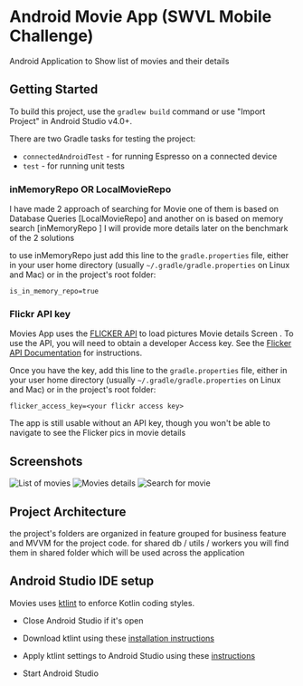 Android Movie App (SWVL Mobile Challenge)
=========================================
Android Application to Show list of movies and their details 

Getting Started
---------------
To build this project, use the `gradlew build` command or use "Import Project" in Android Studio v4.0+.

There are two Gradle tasks for testing the project:
* `connectedAndroidTest` - for running Espresso on a connected device
* `test` - for running unit tests

### inMemoryRepo OR LocalMovieRepo

I have made 2 approach of searching for Movie one of them is based on Database Queries [LocalMovieRepo] and another on is based on memory search [inMemoryRepo ]
I will provide more details later on the benchmark of the 2 solutions 

to use inMemoryRepo just add this line to the `gradle.properties` file, either in your user home
directory (usually `~/.gradle/gradle.properties` on Linux and Mac) or in the project's root folder:

```
is_in_memory_repo=true
```

### Flickr API key

Movies App uses the [FLICKER API](https://www.flickr.com/services/api/flickr.photos.search.html) to load pictures Movie details Screen . To use the API, you will need to obtain a developer Access key. See the
[Flicker API Documentation](https://www.flickr.com/services/api/misc.api_keys.html) for instructions.

Once you have the key, add this line to the `gradle.properties` file, either in your user home
directory (usually `~/.gradle/gradle.properties` on Linux and Mac) or in the project's root folder:

```
flicker_access_key=<your flickr access key> 

```

The app is still usable without an API key, though you won't be able to navigate to see the Flicker pics in movie details 

Screenshots
-----------

![List of movies](screenshots/showMoviesList.png "A list of Movies")
![Movies details](screenshots/showMovieDetails.png "Details for a specific Movie with Gallery")
![Search for movie](screenshots/showMoviesList.png "auto search for spacfic movie for Top 5 movies grouped by year  ")

Project Architecture
--------------------
the project's folders are organized in feature grouped for business feature and MVVM for the project code.
for shared db / utils / workers you will find them in shared folder which will be used across the application 


Android Studio IDE setup
------------------------
Movies uses [ktlint](https://ktlint.github.io/) to enforce Kotlin coding styles.

- Close Android Studio if it's open

- Download ktlint using these [installation instructions](https://github.com/pinterest/ktlint/blob/master/README.md#installation)

- Apply ktlint settings to Android Studio using these [instructions](https://github.com/pinterest/ktlint/blob/master/README.md#-with-intellij-idea)

- Start Android Studio
